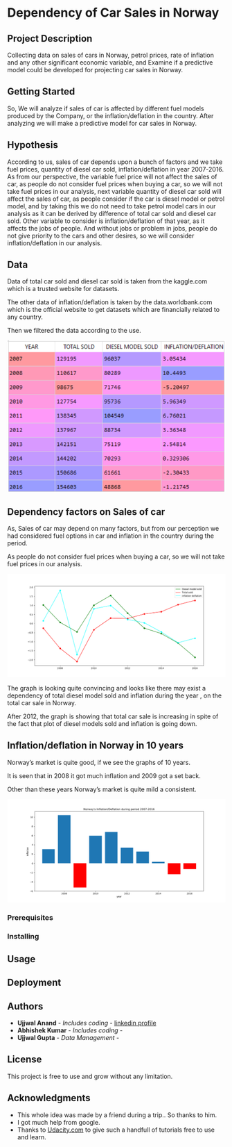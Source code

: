 # Dependency of Car Sales in Norway

## Project Description
Collecting data on sales of cars in Norway, petrol prices, rate of inflation and any other significant economic variable, and Examine if a predictive model could be developed for projecting car sales in Norway.

## Getting Started
So, We will analyze if sales of car is affected by different fuel models produced by the Company, or the inflation/deflation in the country. After analyzing we will make a predictive model for car sales in Norway.
 
## Hypothesis
According to us, sales of car depends upon a bunch of factors and we take fuel prices, quantity of diesel car sold, inflation/deflation in year 2007-2016.
As from our perspective, the variable fuel price will not affect the sales of car, as people do not consider fuel prices when buying a car, so we will not take fuel prices in our analysis, next variable quantity of diesel car sold will affect the sales of car, as people consider if the car is diesel model or petrol model, and by taking this we do not need to take petrol model cars in our analysis as it can be derived by difference of total car sold and diesel car sold. Other variable to consider is inflation/deflation of that year, as it affects the jobs of people. And without jobs or problem in jobs, people do not give priority to the cars and other desires, so we will consider inflation/deflation in our analysis.

## Data
Data of total car sold and diesel car sold is taken from the kaggle.com which is a trusted website for datasets.

The other data of inflation/deflation is taken by the data.worldbank.com which is the official website to get datasets which are financially related to any country.

Then we filtered the data according to the use.

![Filtered data](https://github.com/ujjwalanand1997/Sales-predicting-model/blob/master/Analysis%20Images/Filtered_data.png?raw=true)

## Dependency factors on Sales of car
As, Sales of car may depend on many factors, but from our perception we had considered fuel options in car and inflation in the country during the period.
 
As people do not consider fuel prices when buying a car, so we will not take fuel prices in our analysis.

![Dependency](https://github.com/ujjwalanand1997/Sales-predicting-model/blob/master/Analysis%20Images/dependency.png?raw=true)

The graph is looking quite convincing and looks like there may exist a dependency of total diesel model sold and inflation during the year , on the total car sale in Norway. 

After 2012, the graph is showing that total car sale is increasing in spite of the fact that plot of diesel models sold and inflation is going down.

## Inflation/deflation in Norway in 10 years

Norway’s market is quite good, if we see the graphs of 10 years.

It is seen that in 2008 it got much inflation and 2009 got a set back.

Other than these years Norway’s market is quite mild a consistent. 

![Inflation](https://github.com/ujjwalanand1997/Sales-predicting-model/blob/master/Analysis%20Images/inflation_bar.png?raw=true)

### Prerequisites


### Installing

## Usage

## Deployment


## Authors

* **Ujjwal Anand** - *Includes coding* - [linkedin profile](https://www.linkedin.com/in/ujjwal-anand-653623151/)
* **Abhishek Kumar** - *Includes coding* -
* **Ujjwal Gupta** - *Data Management* -

## License

This project is free to use and grow without any limitation.

## Acknowledgments

* This whole idea was made by a friend during a trip.. So thanks to him.
* I got much help from google.
* Thanks to [Udacity.com](Udacity) to give such a handfull of tutorials free to use and learn.

